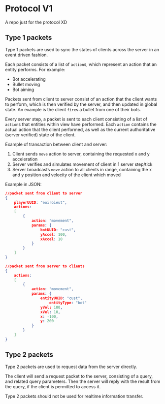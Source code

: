# Protocol V1
A repo just for the protocol XD

## Type 1 packets

Type 1 packets are used to sync the states of clients across the server in an event driven fashion.

Each packet consists of a list of `action`s, which represent an action that an entity performs. For example:
 - Bot accelerating
 - Bullet moving
 - Bot aiming
 
Packets sent from client to server consist of an action that the client wants to perform, which is then verified by the server, and then updated in global state. An example is the client `fire`s a bullet from one of their bots.

Every server step, a packet is sent to each client consisting of a list of `action`s that entities within view have performed. Each `action` contains the actual action that the client performed, as well as the current authoritative (server verified) state of the client.

Example of transaction between client and server:

 1. Client sends `move` action to server, containing the requested x and y acceleration
 2. Server verifies and simulates movement of client in 1 server step/tick
 3. Server broadcasts `move` action to all clients in range, containing the x and y position and velocity of the client which moved

Example in JSON:
```json
//packet sent from client to server
{
	playerUUID: "eoiroieut",
	actions:
	[
		{
			action: "movement",
			params: {
				botUUID: "cust",
				yAccel: 100,
				xAccel: 10
			}
		}
	]
}

//packet sent from server to clients
{
	actions:
	[
		{
			action: "movement",
			params: {
				entityUUID: "cust",
        			entityType: "bot"
				yVel: 100,
				xVel: 10,
				x: -100,
				y: 200
			}
		}
	]
}
```

## Type 2 packets

Type 2 packets are used to request data from the server directly.

The client will send a request packet to the server, consisting of a query, and related query parameters. Then the server will reply with the result from the query, if the client is permitted to access it.

Type 2 packets should not be used for realtime information transfer.
